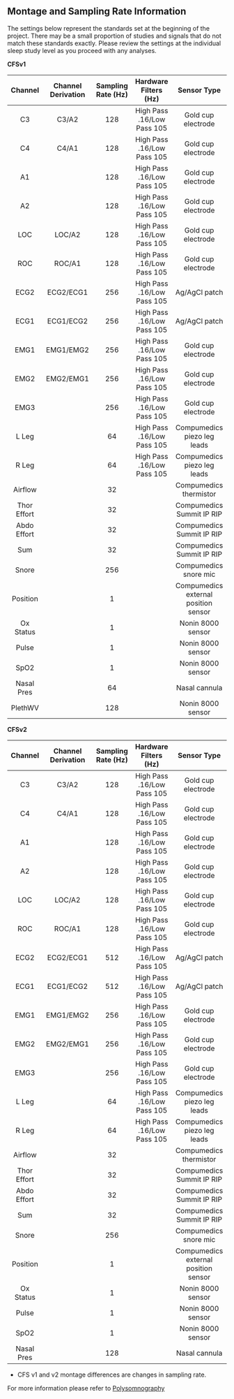 ## Montage and Sampling Rate Information

The settings below represent the standards set at the beginning of the project. There may be a small proportion of studies and signals that do not match these standards exactly. Please review the settings at the individual sleep study level as you proceed with any analyses.

<b>CFSv1</b>

|   Channel   |  Channel Derivation  |  Sampling Rate (Hz)  |    Hardware Filters (Hz)   |             Sensor Type              |
|:-----------:|:--------------------:|:--------------------:|:--------------------------:|:------------------------------------:|
| C3          | C3/A2                |  128                 | High Pass .16/Low Pass 105 | Gold cup electrode                   |
| C4          | C4/A1                |  128                 | High Pass .16/Low Pass 105 | Gold cup electrode                   |
| A1          |                      |  128                 | High Pass .16/Low Pass 105 | Gold cup electrode                   |
| A2          |                      |  128                 | High Pass .16/Low Pass 105 | Gold cup electrode                   |
| LOC         | LOC/A2               |  128                 | High Pass .16/Low Pass 105 | Gold cup electrode                   |
| ROC         | ROC/A1               |  128                 | High Pass .16/Low Pass 105 | Gold cup electrode                   |
| ECG2        | ECG2/ECG1            |  256                 | High Pass .16/Low Pass 105 | Ag/AgCl patch                        |
| ECG1        | ECG1/ECG2            |  256                 | High Pass .16/Low Pass 105 | Ag/AgCl patch                        |
| EMG1        | EMG1/EMG2            |  256                 | High Pass .16/Low Pass 105 | Gold cup electrode                   |
| EMG2        | EMG2/EMG1            |  256                 | High Pass .16/Low Pass 105 | Gold cup electrode                   |
| EMG3        |                      |  256                 | High Pass .16/Low Pass 105 | Gold cup electrode                   |
| L Leg       |                      |   64                 | High Pass .16/Low Pass 105 | Compumedics piezo leg leads          |
| R Leg       |                      |   64                 | High Pass .16/Low Pass 105 | Compumedics piezo leg leads          |
| Airflow     |                      |   32                 |                            | Compumedics thermistor               |
| Thor Effort |                      |   32                 |                            | Compumedics Summit IP RIP            |
| Abdo Effort |                      |   32                 |                            | Compumedics Summit IP RIP            |
| Sum         |                      |   32                 |                            | Compumedics Summit IP RIP            |
| Snore       |                      |  256                 |                            | Compumedics snore mic                |
| Position    |                      |    1                 |                            | Compumedics external position sensor |
| Ox Status   |                      |    1                 |                            | Nonin 8000 sensor                    |
| Pulse       |                      |    1                 |                            | Nonin 8000 sensor                    |
| SpO2        |                      |    1                 |                            | Nonin 8000 sensor                    |
| Nasal Pres  |                      |   64                 |                            | Nasal cannula                        |
| PlethWV     |                      |  128                 |                            | Nonin 8000 sensor                    |

<b>CFSv2</b>

|   Channel   |  Channel Derivation  |  Sampling Rate (Hz)  |    Hardware Filters (Hz)   |             Sensor Type              |
|:-----------:|:--------------------:|:--------------------:|:--------------------------:|:------------------------------------:|
| C3          | C3/A2                |  128                 | High Pass .16/Low Pass 105 | Gold cup electrode                   |
| C4          | C4/A1                |  128                 | High Pass .16/Low Pass 105 | Gold cup electrode                   |
| A1          |                      |  128                 | High Pass .16/Low Pass 105 | Gold cup electrode                   |
| A2          |                      |  128                 | High Pass .16/Low Pass 105 | Gold cup electrode                   |
| LOC         | LOC/A2               |  128                 | High Pass .16/Low Pass 105 | Gold cup electrode                   |
| ROC         | ROC/A1               |  128                 | High Pass .16/Low Pass 105 | Gold cup electrode                   |
| ECG2        | ECG2/ECG1            |  512                 | High Pass .16/Low Pass 105 | Ag/AgCl patch                        |
| ECG1        | ECG1/ECG2            |  512                 | High Pass .16/Low Pass 105 | Ag/AgCl patch                        |
| EMG1        | EMG1/EMG2            |  256                 | High Pass .16/Low Pass 105 | Gold cup electrode                   |
| EMG2        | EMG2/EMG1            |  256                 | High Pass .16/Low Pass 105 | Gold cup electrode                   |
| EMG3        |                      |  256                 | High Pass .16/Low Pass 105 | Gold cup electrode                   |
| L Leg       |                      |   64                 | High Pass .16/Low Pass 105 | Compumedics piezo leg leads          |
| R Leg       |                      |   64                 | High Pass .16/Low Pass 105 | Compumedics piezo leg leads          |
| Airflow     |                      |   32                 |                            | Compumedics thermistor               |
| Thor Effort |                      |   32                 |                            | Compumedics Summit IP RIP            |
| Abdo Effort |                      |   32                 |                            | Compumedics Summit IP RIP            |
| Sum         |                      |   32                 |                            | Compumedics Summit IP RIP            |
| Snore       |                      |  256                 |                            | Compumedics snore mic                |
| Position    |                      |    1                 |                            | Compumedics external position sensor |
| Ox Status   |                      |    1                 |                            | Nonin 8000 sensor                    |
| Pulse       |                      |    1                 |                            | Nonin 8000 sensor                    |
| SpO2        |                      |    1                 |                            | Nonin 8000 sensor                    |
| Nasal Pres  |                      |  128                 |                            | Nasal cannula                        |

* CFS v1 and v2 montage differences are changes in sampling rate.

For more information please refer to [Polysomnography](:pages_path:/manuals/polysomnography)

